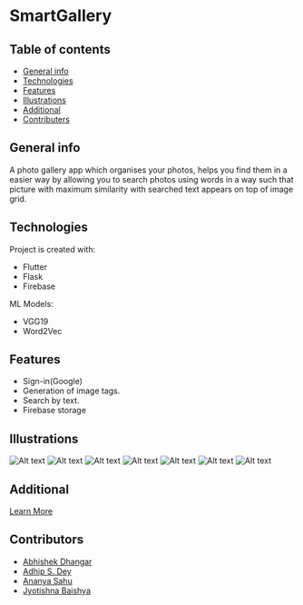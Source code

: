 # SmartGallery

## Table of contents
* [General info](#general-info)
* [Technologies](#technologies)
* [Features](#features)
* [Illustrations](#illustrations)
* [Additional](#additional)
* [Contributers](#contributors)

## General info
A photo gallery app which organises your photos, helps you find them in a easier way by allowing you to search photos using words in a way such that picture with maximum similarity with searched text appears on top of image grid.
## Technologies
Project is created with:
* Flutter
* Flask
* Firebase

ML Models:
* VGG19
* Word2Vec

## Features

- Sign-in(Google)
- Generation of image tags.
- Search by text.
- Firebase storage

## Illustrations

![Alt text](/static/1.jpg?raw=true)
![Alt text](/static/2.jpg?raw=true)
![Alt text](/static/3.jpg?raw=true)
![Alt text](/static/4.jpg?raw=true)
![Alt text](/static/5.jpg?raw=true)
![Alt text](/static/6.jpg?raw=true)
![Alt text](/static/7.jpeg?raw=true)

## Additional

[Learn More](/static/SmartGalleryppt.pdf?raw=true)

## Contributors

- [Abhishek Dhangar](https://github.com/Abhi263-dev)
- [Adhip S. Dey](https://github.com/ASDsashi)
- [Ananya Sahu](https://github.com/ananyasahu1008)
- [Jyotishna Baishya](https://github.com/JyotishnaBaishya)